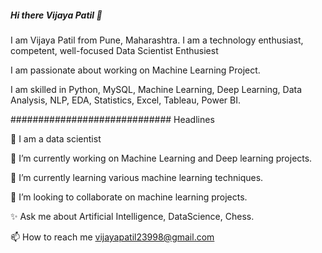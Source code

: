 ##### Hi there Vijaya Patil 👋

I am Vijaya Patil from Pune, Maharashtra. I am a technology enthusiast, competent, well-focused Data Scientist Enthusiest

I am passionate about working on Machine Learning Project.

I am skilled in Python, MySQL, Machine Learning, Deep Learning, Data Analysis, NLP, EDA, Statistics, Excel, Tableau, Power BI.


############################# Headlines

👋 I am a data scientist

👀 I’m currently working on Machine Learning and Deep learning projects.

🌱 I’m currently learning various machine learning techniques.

💞️ I’m looking to collaborate on machine learning projects.

✨ Ask me about Artificial Intelligence, DataScience, Chess.

📫 How to reach me vijayapatil23998@gmail.com
